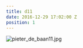 ```yaml
---
title: d11
date: 2016-12-29 17:02:00 Z
position: 1
---
```


![pieter_de_baan11.jpg](/uploads/pieter_de_baan11.jpg)